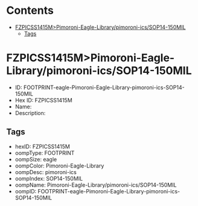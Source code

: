 



Contents
========

* [FZPICSS1415M>Pimoroni-Eagle-Library/pimoroni-ics/SOP14-150MIL](#fzpicss1415mpimoroni-eagle-librarypimoroni-icssop14-150mil)
	* [Tags](#tags)

# FZPICSS1415M>Pimoroni-Eagle-Library/pimoroni-ics/SOP14-150MIL

- ID: FOOTPRINT-eagle-Pimoroni-Eagle-Library-pimoroni-ics-SOP14-150MIL
- Hex ID: FZPICSS1415M
- Name: 
- Description: 

## Tags

- hexID: FZPICSS1415M
- oompType: FOOTPRINT
- oompSize: eagle
- oompColor: Pimoroni-Eagle-Library
- oompDesc: pimoroni-ics
- oompIndex: SOP14-150MIL
- oompName: Pimoroni-Eagle-Library/pimoroni-ics/SOP14-150MIL
- oompID: FOOTPRINT-eagle-Pimoroni-Eagle-Library-pimoroni-ics-SOP14-150MIL
